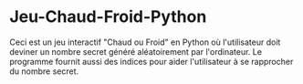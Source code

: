 # Jeu-Chaud-Froid-Python
Ceci est un jeu interactif "Chaud ou Froid" en Python où l'utilisateur doit deviner un nombre secret généré aléatoirement par l'ordinateur. Le programme fournit aussi des indices pour aider l'utilisateur à se rapprocher du nombre secret. 
